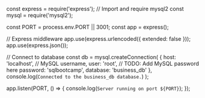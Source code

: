 const express = require('express');
// Import and require mysql2
const mysql = require('mysql2');

const PORT = process.env.PORT || 3001;
const app = express();

// Express middleware
app.use(express.urlencoded({ extended: false }));
app.use(express.json());

// Connect to database
const db = mysql.createConnection(
  {
    host: 'localhost',
    // MySQL username,
    user: 'root',
    // TODO: Add MySQL password here
    password: 'sqlbootcamp',
    database: 'business_db'
  },
  console.log(`Connected to the business_db database.`)
);

app.listen(PORT, () => {
    console.log(`Server running on port ${PORT}`);
  });
